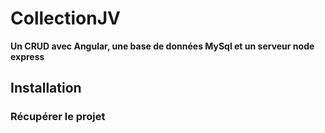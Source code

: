 # CollectionJV
**Un CRUD avec Angular, une base de données MySql et un serveur node express**

## Installation

### Récupérer le projet 

``` git clone 


